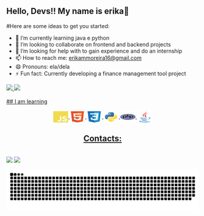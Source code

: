 ## Hello, Devs!! My name is erika👋
#Here are some ideas to get you started: 
- 🌱 I’m currently learning java e python 
- 👯 I’m looking to collaborate on frontend and backend projects 
- 🤔 I’m looking for help with to gain experience and do an internship 
- 📫 How to reach me: erikammoreira16@gmail.com 
- 😄 Pronouns: ela/dela 
- ⚡ Fun fact: Currently developing a finance management tool project 
<div> <a href="https://github.com/erikammreis"> <img height="180em" src="https://github-readme-stats.vercel.app/api/top-langs/?username=erikammreis&layout=compact&langs_count=7&theme=dracula"/> <img height="180em" src="https://github-readme-stats.vercel.app/api?username=erikammreis&show_icons=true&theme=dracula&include_all_commits=true&count_private=true"/> </div>
 <br>
## I am learning
  
<div  align="center"> 
  <div style="display: inline_block"><br>
  <img align="center" alt="Rafa-Js" height="30" width="40" src="https://raw.githubusercontent.com/devicons/devicon/master/icons/javascript/javascript-plain.svg">
  <img align="center" alt="HTML" height="30" width="40" src="https://raw.githubusercontent.com/devicons/devicon/master/icons/html5/html5-original.svg">
  <img align="center" alt="CSS" height="30" width="40" src="https://raw.githubusercontent.com/devicons/devicon/master/icons/css3/css3-original.svg">
  <img align="center" alt="Python" height="30" width="40" src="https://raw.githubusercontent.com/devicons/devicon/master/icons/python/python-original.svg">
  <img align="center" alt="PHP" height="30" width="40" src="https://raw.githubusercontent.com/devicons/devicon/master/icons/php/php-original.svg">
  <img align="center" alt="java" height="30" width="40" src="https://raw.githubusercontent.com/devicons/devicon/master/icons/java/java-original.svg">
 
    
</div>
  
  
## Contacts:  
  </div>
  <br><a href = "mailto:erikammoreira16@gmail.com">
<img src="https://img.shields.io/badge/Gmail-D14836?style=for-the-badge&logo=gmail&logoColor=white" target="_blank"></a> 
<a href="https://www.linkedin.com/in/erika-macedo-desenvolvedora-fullstack lipi=urn%3Ali%3Apage%3Ad_flagship3_profile_view_base_contact_details%3Ba0WhDtkGS1KlHncr6s5W8g%3D%3D"><img src="https://img.shields.io/badge/-LinkedIn-%230077B5?style=for-the-badge&logo=linkedin&logoColor=white" target="_blank"></a> 
 
  ![Snake animation](https://github.com/ellen2121/ellen2121/blob/output/github-contribution-grid-snake.svg)
 
</div>

